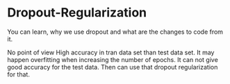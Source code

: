 # Dropout-Regularization
You can learn, why we use dropout and what are the changes to code from it.

No point of view High accuracy in tran data set than test data set. It may happen overfitting when increasing the number of epochs. It can not give good accuracy for the test data. Then can use that dropout regularization for that.
